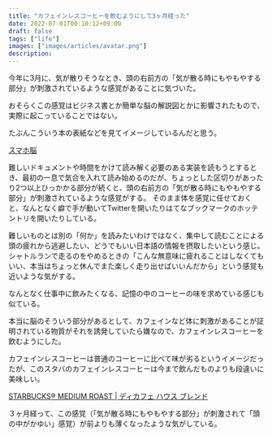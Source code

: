 ```yaml
---
title: "カフェインレスコーヒーを飲むようにして3ヶ月経った"
date: 2022-07-01T00:10:12+09:00
draft: false
tags: ["life"]
images: ["images/articles/avatar.png"]
description: 
---
```

今年に3月に、気が散りそうなとき、頭の右前方の「気が散る時にもやもやする部分」が刺激されているような感覚があることに気づいた。

おそらくこの感覚はビジネス書とか簡単な脳の解説図とかに影響されたもので、実際に起こっていることではない。

たぶんこういう本の表紙などを見てイメージしているんだと思う。

[スマホ脳](https://www.amazon.co.jp/dp/4106108828)

難しいドキュメントや時間をかけて読み解く必要のある実装を読もうとするとき、最初の一息で気合を入れて読み始めるのだが、ちょっとした区切りがあったり2つ以上ひっかかる部分が続くと、頭の右前方の「気が散る時にもやもやする部分」が刺激されているような感覚がする。
そのまま体を感覚に任せておくと、なんとなく癖で手が動いてTwitterを開いたりはてなブックマークのホッテントリを開いたりしている。

難しいものとは別の「何か」を読みたいわけではなく、集中して読むことによる頭の疲れから逃避したい、どうでもいい日本語の情報を摂取したいという感じ。
シャトルランで走るのをやめるときの「こんな無意味に疲れることはしなくてもいい、本当はちょっと休んでまた楽しく走り出せばいいんだから」という感覚も近いような気がする。

なんとなく仕事中に飲みたくなる、記憶の中のコーヒーの味を求めている感じも似ている。

本当に脳のそういう部分があるとして、カフェインなど体に刺激があることが証明されている物質がそれを誘発していたら嫌なので、カフェインレスコーヒーを飲むようにした。

カフェインレスコーヒーは普通のコーヒーに比べて味が劣るというイメージだったが、このスタバのカフェインレスコーヒーは今まで飲んだものよりも段違いに美味しい。

[STARBUCKS® MEDIUM ROAST | ディカフェ ハウス ブレンド](https://product.starbucks.co.jp/beans/medium/4524785306233/)


３ヶ月経って、この感覚（「気が散る時にもやもやする部分」が刺激されて「頭の中がかゆい」感覚）が前よりも薄くなったような気がしている。
